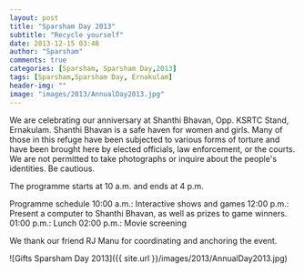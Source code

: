 ```yaml
---
layout: post
title: "Sparsham Day 2013"
subtitle: "Recycle yourself"
date: 2013-12-15 03:48
author: "Sparsham"
comments: true
categories: [Sparsham, Sparsham Day,2013]
tags: [Sparsham,Sparsham Day, Ernakulam]
header-img: ""
image: "images/2013/AnnualDay2013.jpg"
---
```


We are celebrating our anniversary at Shanthi Bhavan, Opp. KSRTC Stand, Ernakulam. Shanthi Bhavan is a safe haven for women and girls. Many of those in this refuge have been subjected to various forms of torture and have been brought here by elected officials, law enforcement, or the courts. We are not permitted to take photographs or inquire about the people's identities. Be cautious.

The programme starts at 10 a.m. and ends at 4 p.m.

Programme schedule
10:00 a.m.: Interactive shows and games
12:00 p.m.: Present a computer to Shanthi Bhavan, as well as prizes to game winners.
01:00 p.m.: Lunch
02:00 p.m.: Movie screening
 
We thank our friend RJ Manu for coordinating and anchoring the event.

![Gifts Sparsham Day 2013]({{ site.url }}/images/2013/AnnualDay2013.jpg)
